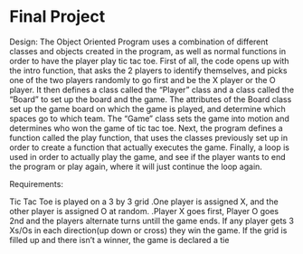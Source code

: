# Final Project
Design:
The Object Oriented Program uses a combination of different classes and objects created in the program,
as well as normal functions in order to have the player play tic tac toe. First of all, the code opens up with the intro function,
that asks the 2 players to identify themselves, and picks one of the two players randomly to go first and be the X player or the O player.
It then defines a class called the “Player” class and a class called the “Board” to set up the board and the game.
The attributes of the Board class set up the game board on which the game is played, and determine which spaces go to which team.
The “Game” class sets the game into motion and determines who won the game of tic tac toe.
Next, the program defines a function called the play function,
that uses the classes previously set up in order to create a function that actually executes the game.
Finally, a loop is used in order to actually play the game, and see if the player wants to end the program or play again,
where it will just continue the loop again.


Requirements:

Tic Tac Toe is played on a 3 by 3 grid
.One player is assigned X, and the other player is assigned O at random.
.Player X goes first, Player O goes 2nd and the players alternate turns untill the game ends.
If any player gets 3 Xs/Os in each direction(up down or cross) they win the game.
If the grid is filled up and there isn’t a winner, the game is declared a tie

